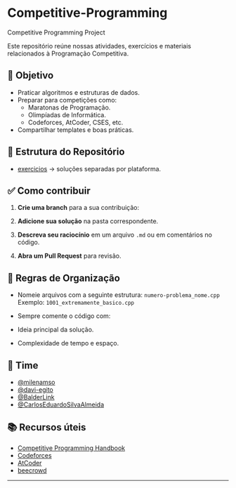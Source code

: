# Competitive-Programming
Competitive Programming Project

Este repositório reúne nossas atividades, exercícios e materiais relacionados à Programação Competitiva.

## 🎯 Objetivo

- Praticar algoritmos e estruturas de dados.
- Preparar para competições como:
  - Maratonas de Programação.
  - Olimpíadas de Informática.
  - Codeforces, AtCoder, CSES, etc.
- Compartilhar templates e boas práticas.

## 📂 Estrutura do Repositório

- [exercicios](exercicios/) → soluções separadas por plataforma.

## ✅ Como contribuir

1. **Crie uma branch** para a sua contribuição:

2. **Adicione sua solução** na pasta correspondente.

3. **Descreva seu raciocínio** em um arquivo `.md` ou em comentários no código.

4. **Abra um Pull Request** para revisão.

## 📝 Regras de Organização

- Nomeie arquivos com a seguinte estrutura: `numero-problema_nome.cpp`  
Exemplo: `1001_extremamente_basico.cpp`

- Sempre comente o código com:
- Ideia principal da solução.
- Complexidade de tempo e espaço.

## 👥 Time

- [@milenamso](https://github.com/milenamso)
- [@davi-egito](https://github.com/davi-egito)
- [@BalderLink](https://github.com/BalderLink)
- [@CarlosEduardoSilvaAlmeida](https://github.com/CarlosEduardoSilvaAlmeida)

## 📚 Recursos úteis

- [Competitive Programming Handbook](https://cses.fi/book.pdf)
- [Codeforces](https://codeforces.com/)
- [AtCoder](https://atcoder.jp/)
- [beecrowd](https://www.beecrowd.com.br/judge/pt/login)

---
